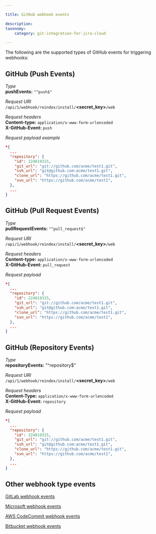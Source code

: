 ```yaml
---

title: GitHub webhook events

description:
taxonomy:
    category: git-integration-for-jira-cloud

---
```

The following are the supported types of GitHub events for triggering webhooks:

## GitHub (Push Events)

_Type_<br>
**pushEvents:** `"^push$"`

_Request URI_<br>
`/api/1/webhook/reindex/install/`**\<secret\_key\>**`/web`

_Request headers_<br>
**Content-type:** `application/x-www-form-urlencoded`<br>
**X-GitHub-Event:** `push`

_Request payload example_<br>
```json
*{
  ...
  "repository": {
    "id": 224819315,
    "git_url": "git://github.com/acme/test1.git",
    "ssh_url": "git@github.com:acme/test1.git",
    "clone_url": "https://github.com/acme/test1.git",
    "svn_url": "https://github.com/acme/test1",
  },
  ...
}
```

## GitHub (Pull Request Events)

_Type_<br>
**pullRequestEvents:** `"^pull_request$"`

_Request URI_<br>
`/api/1/webhook/reindex/install/`**\<secret\_key\>**`/web`

_Request headers_<br>
**Content-type:** `application/x-www-form-urlencoded`  <br>
**X-GitHub-Event:** `pull_request`

_Request payload_<br>
```json
*{
  ...
  "repository": {
    "id": 224819315,
    "git_url": "git://github.com/acme/test1.git",
    "ssh_url": "git@github.com:acme/test1.git",
    "clone_url": "https://github.com/acme/test1.git",
    "svn_url": "https://github.com/acme/test1",
  },
  ...
}
```

## GitHub (Repository Events)

_Type_<br>
**repositoryEvents:** "^repository$"

_Request URI_<br>
`/api/1/webhook/reindex/install/`**\<secret\_key\>**`/web`

_Request headers_<br>
**Content-Type:** `application/x-www-form-urlencoded`  <br>
**X-GitHub-Event:** `repository`

_Request payload_<br>
```json
*{
  ...
  "repository": {
    "id": 224819315,
    "git_url": "git://github.com/acme/test1.git",
    "ssh_url": "git@github.com:acme/test1.git",
    "clone_url": "https://github.com/acme/test1.git",
    "svn_url": "https://github.com/acme/test1",
  },
  ...
}
```

## Other webhook type events

[GitLab webhook events](/git-integration-for-jira-cloud/gitLab-webhook-events)

[Microsoft webhook events](/git-integration-for-jira-cloud/microsoft-webhook-events)

[AWS CodeCommit webhook events](/git-integration-for-jira-cloud/aws-codecommit-webhook-events)

[Bitbucket webhook events](/git-integration-for-jira-cloud/bitbucket-webhook-events)

